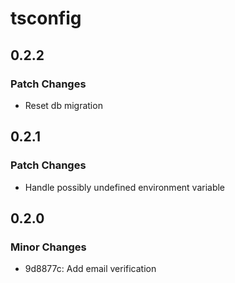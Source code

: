 # tsconfig

## 0.2.2

### Patch Changes

- Reset db migration

## 0.2.1

### Patch Changes

- Handle possibly undefined environment variable

## 0.2.0

### Minor Changes

- 9d8877c: Add email verification
